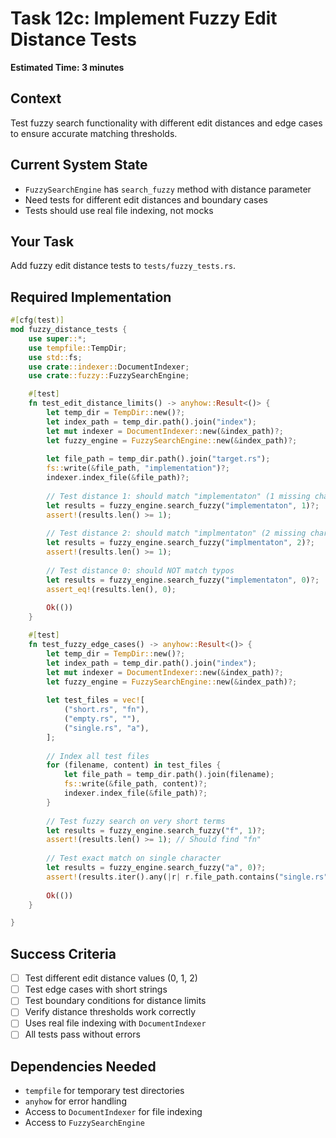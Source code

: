 # Task 12c: Implement Fuzzy Edit Distance Tests

**Estimated Time: 3 minutes**

## Context
Test fuzzy search functionality with different edit distances and edge cases to ensure accurate matching thresholds.

## Current System State
- `FuzzySearchEngine` has `search_fuzzy` method with distance parameter
- Need tests for different edit distances and boundary cases
- Tests should use real file indexing, not mocks

## Your Task
Add fuzzy edit distance tests to `tests/fuzzy_tests.rs`.

## Required Implementation

```rust
#[cfg(test)]
mod fuzzy_distance_tests {
    use super::*;
    use tempfile::TempDir;
    use std::fs;
    use crate::indexer::DocumentIndexer;
    use crate::fuzzy::FuzzySearchEngine;

    #[test]
    fn test_edit_distance_limits() -> anyhow::Result<()> {
        let temp_dir = TempDir::new()?;
        let index_path = temp_dir.path().join("index");
        let mut indexer = DocumentIndexer::new(&index_path)?;
        let fuzzy_engine = FuzzySearchEngine::new(&index_path)?;
        
        let file_path = temp_dir.path().join("target.rs");
        fs::write(&file_path, "implementation")?;
        indexer.index_file(&file_path)?;
        
        // Test distance 1: should match "implementaton" (1 missing char)
        let results = fuzzy_engine.search_fuzzy("implementaton", 1)?;
        assert!(results.len() >= 1);
        
        // Test distance 2: should match "implmentaton" (2 missing chars)
        let results = fuzzy_engine.search_fuzzy("implmentaton", 2)?;
        assert!(results.len() >= 1);
        
        // Test distance 0: should NOT match typos
        let results = fuzzy_engine.search_fuzzy("implementaton", 0)?;
        assert_eq!(results.len(), 0);
        
        Ok(())
    }

    #[test]
    fn test_fuzzy_edge_cases() -> anyhow::Result<()> {
        let temp_dir = TempDir::new()?;
        let index_path = temp_dir.path().join("index");
        let mut indexer = DocumentIndexer::new(&index_path)?;
        let fuzzy_engine = FuzzySearchEngine::new(&index_path)?;
        
        let test_files = vec![
            ("short.rs", "fn"),
            ("empty.rs", ""),
            ("single.rs", "a"),
        ];
        
        // Index all test files
        for (filename, content) in test_files {
            let file_path = temp_dir.path().join(filename);
            fs::write(&file_path, content)?;
            indexer.index_file(&file_path)?;
        }
        
        // Test fuzzy search on very short terms
        let results = fuzzy_engine.search_fuzzy("f", 1)?;
        assert!(results.len() >= 1); // Should find "fn"
        
        // Test exact match on single character
        let results = fuzzy_engine.search_fuzzy("a", 0)?;
        assert!(results.iter().any(|r| r.file_path.contains("single.rs")));
        
        Ok(())
    }

}
```

## Success Criteria
- [ ] Test different edit distance values (0, 1, 2)
- [ ] Test edge cases with short strings
- [ ] Test boundary conditions for distance limits
- [ ] Verify distance thresholds work correctly
- [ ] Uses real file indexing with `DocumentIndexer`
- [ ] All tests pass without errors

## Dependencies Needed
- `tempfile` for temporary test directories
- `anyhow` for error handling
- Access to `DocumentIndexer` for file indexing
- Access to `FuzzySearchEngine`